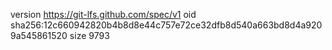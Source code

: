 version https://git-lfs.github.com/spec/v1
oid sha256:12c660942820b4b8d8e44c757e72ce32dfb8d540a663bd8d4a9209a545861520
size 9793
